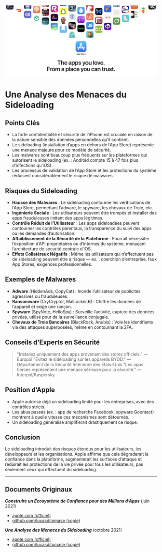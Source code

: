 ![Banner](../assets/banner.png)

# Une Analyse des Menaces du Sideloading

## Points Clés

- La forte confidentialité et sécurité de l’iPhone est cruciale en raison de la nature sensible des données personnelles qu’il contient.
- Le sideloading (installation d’apps en dehors de l’App Store) représente une menace majeure pour ce modèle de sécurité.
- Les malwares sont beaucoup plus fréquents sur les plateformes qui autorisent le sideloading (ex. : Android compte 15 à 47 fois plus d’infections qu’iOS).
- Les processus de validation de l’App Store et les protections du système réduisent considérablement le risque de malwares.

## Risques du Sideloading

- **Hausse des Malwares** : Le sideloading contourne les vérifications de l’App Store, permettant l’adware, le spyware, les chevaux de Troie, etc.
- **Ingénierie Sociale** : Les utilisateurs peuvent être trompés et installer des apps frauduleuses imitant des apps légitimes.
- **Contrôle Réduit de l’Utilisateur** : Les apps sideloadées peuvent contourner les contrôles parentaux, la transparence du suivi des apps ou les demandes d’autorisation.
- **Affaiblissement de la Sécurité de la Plateforme** : Pourrait nécessiter l’exposition d’API propriétaires ou d’internes du système, menaçant l’architecture de sécurité centrale d’iOS.
- **Effets Collatéraux Négatifs** : Même les utilisateurs qui n’effectuent pas de sideloading peuvent être à risque — ex. : coercition d’entreprise, faux App Stores, exigences professionnelles.

## Exemples de Malwares

- **Adware** (HiddenAds, CopyCat) : Inonde l’utilisateur de publicités agressives ou frauduleuses.
- **Ransomware** (CryCryptor, MalLocker.B) : Chiffre les données de l’appareil et exige une rançon.
- **Spyware** (SpyNote, HelloSpy) : Surveille l’activité, capture des données privées, utilisé pour de la surveillance conjugale.
- **Chevaux de Troie Bancaires** (BlackRock, Anubis) : Vole les identifiants via des attaques superposées, même en contournant la 2FA.

## Conseils d’Experts en Sécurité

> "Installez uniquement des apps provenant des stores officiels." — Europol
> "Évitez le sideloading sur les appareils BYOD." — Département de la Sécurité Intérieure des États-Unis
> "Les apps tierces représentent une menace sérieuse pour la sécurité." — Interpol/Kaspersky

## Position d’Apple

- Apple autorise déjà un sideloading limité pour les entreprises, avec des contrôles stricts.
- Les abus passés (ex. : app de recherche Facebook, spyware Goontact) montrent à quelle vitesse ces mécanismes sont détournés.
- Un sideloading généralisé amplifierait drastiquement ce risque.

## Conclusion

Le sideloading introduit des risques étendus pour les utilisateurs, les développeurs et les organisations. Apple affirme que cela dégraderait la confiance dans la plateforme, augmenterait les surfaces d’attaque et réduirait les protections de la vie privée pour tous les utilisateurs, pas seulement ceux qui effectuent du sideloading.

---

## Documents Originaux

***Construire un Écosystème de Confiance pour des Millions d’Apps*** (juin 2021)
  -  [apple.com (officiel)](https://www.apple.com/privacy/docs/Building_a_Trusted_Ecosystem_for_Millions_of_Apps.pdf)
  -  [github.com/lucasditomase (copie)](https://github.com/lucasditomase/app-restrictions/blob/main/summary.pdf)

***Une Analyse des Menaces du Sideloading*** (octobre 2021)
  -  [apple.com (officiel)](https://www.apple.com/privacy/docs/Building_a_Trusted_Ecosystem_for_Millions_of_Apps_A_Threat_Analysis_of_Sideloading.pdf)
  -  [github.com/lucasditomase (copie)](https://github.com/lucasditomase/app-restrictions/blob/main/threat-analysis.pdf)
